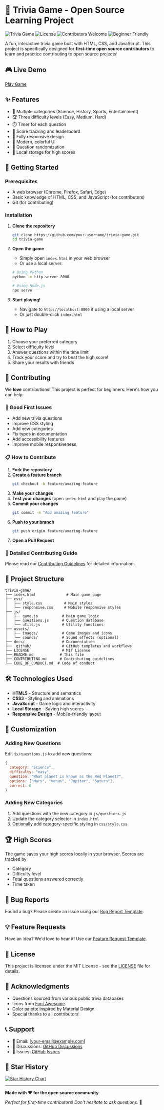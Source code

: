 # 🎯 Trivia Game - Open Source Learning Project

![Trivia Game](https://img.shields.io/badge/Status-Active-brightgreen)
![License](https://img.shields.io/badge/License-MIT-blue.svg)
![Contributors Welcome](https://img.shields.io/badge/Contributors-Welcome-orange.svg)
![Beginner Friendly](https://img.shields.io/badge/Beginner-Friendly-green.svg)

A fun, interactive trivia game built with HTML, CSS, and JavaScript. This project is specifically designed for **first-time open source contributors** to learn and practice contributing to open source projects!

## 🎮 Live Demo

[Play Game](https://apurvagandhi.github.io/trivia-game/)

## ✨ Features

- 🎲 Multiple categories (Science, History, Sports, Entertainment)
- 🏆 Three difficulty levels (Easy, Medium, Hard)
- ⏱️ Timer for each question
- 🎯 Score tracking and leaderboard
- 📱 Fully responsive design
- 🎨 Modern, colorful UI
- 🔄 Question randomization
- 💾 Local storage for high scores

## 🚀 Getting Started

### Prerequisites

- A web browser (Chrome, Firefox, Safari, Edge)
- Basic knowledge of HTML, CSS, and JavaScript (for contributors)
- Git (for contributing)

### Installation

1. **Clone the repository**
   ```bash
   git clone https://github.com/your-username/trivia-game.git
   cd trivia-game
   ```

2. **Open the game**
   - Simply open `index.html` in your web browser
   - Or use a local server:
   ```bash
   # Using Python
   python -m http.server 8000
   
   # Using Node.js
   npx serve
   ```

3. **Start playing!**
   - Navigate to `http://localhost:8000` if using a local server
   - Or just double-click `index.html`

## 🎯 How to Play

1. Choose your preferred category
2. Select difficulty level
3. Answer questions within the time limit
4. Track your score and try to beat the high score!
5. Share your results with friends

## 🤝 Contributing

We **love** contributions! This project is perfect for beginners. Here's how you can help:

### 🌟 Good First Issues

- Add new trivia questions
- Improve CSS styling
- Add new categories
- Fix typos in documentation
- Add accessibility features
- Improve mobile responsiveness

### 📋 How to Contribute

1. **Fork the repository**
2. **Create a feature branch**
   ```bash
   git checkout -b feature/amazing-feature
   ```
3. **Make your changes**
4. **Test your changes** (open `index.html` and play the game)
5. **Commit your changes**
   ```bash
   git commit -m "Add amazing feature"
   ```
6. **Push to your branch**
   ```bash
   git push origin feature/amazing-feature
   ```
7. **Open a Pull Request**

### 📖 Detailed Contributing Guide

Please read our [Contributing Guidelines](CONTRIBUTING.md) for detailed information.

## 📁 Project Structure

```
trivia-game/
├── index.html              # Main game page
├── css/
│   ├── style.css          # Main styles
│   └── responsive.css     # Mobile responsive styles
├── js/
│   ├── game.js           # Main game logic
│   ├── questions.js      # Question database
│   └── utils.js          # Utility functions
├── assets/
│   ├── images/           # Game images and icons
│   └── sounds/           # Sound effects (optional)
├── docs/                 # Documentation
├── .github/              # GitHub templates and workflows
├── LICENSE               # MIT License
├── README.md            # This file
├── CONTRIBUTING.md      # Contributing guidelines
└── CODE_OF_CONDUCT.md  # Code of conduct
```

## 🛠️ Technologies Used

- **HTML5** - Structure and semantics
- **CSS3** - Styling and animations
- **JavaScript** - Game logic and interactivity
- **Local Storage** - Saving high scores
- **Responsive Design** - Mobile-friendly layout

## 🎨 Customization

### Adding New Questions

Edit `js/questions.js` to add new questions:

```javascript
{
  category: "Science",
  difficulty: "easy",
  question: "What planet is known as the Red Planet?",
  options: ["Mars", "Venus", "Jupiter", "Saturn"],
  correct: 0
}
```

### Adding New Categories

1. Add questions with the new category in `js/questions.js`
2. Update the category selector in `index.html`
3. Optionally add category-specific styling in `css/style.css`

## 🏆 High Scores

The game saves your high scores locally in your browser. Scores are tracked by:
- Category
- Difficulty level
- Total questions answered correctly
- Time taken

## 🐛 Bug Reports

Found a bug? Please create an issue using our [Bug Report Template](.github/ISSUE_TEMPLATE/bug_report.md).

## 💡 Feature Requests

Have an idea? We'd love to hear it! Use our [Feature Request Template](.github/ISSUE_TEMPLATE/feature_request.md).

## 📄 License

This project is licensed under the MIT License - see the [LICENSE](LICENSE) file for details.

## 🙏 Acknowledgments

- Questions sourced from various public trivia databases
- Icons from [Font Awesome](https://fontawesome.com/)
- Color palette inspired by Material Design
- Special thanks to all contributors!

## 📞 Support

- 📧 Email: [your-email@example.com]
- 💬 Discussions: [GitHub Discussions](https://github.com/your-username/trivia-game/discussions)
- 🐛 Issues: [GitHub Issues](https://github.com/your-username/trivia-game/issues)

## 🌟 Star History

[![Star History Chart](https://api.star-history.com/svg?repos=your-username/trivia-game&type=Date)](https://star-history.com/#your-username/trivia-game&Date)

---

**Made with ❤️ for the open source community**

*Perfect for first-time contributors! Don't hesitate to ask questions.* 🚀



